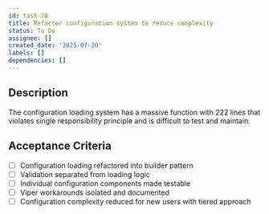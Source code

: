 ```yaml
---
id: task-78
title: Refactor configuration system to reduce complexity
status: To Do
assignee: []
created_date: '2025-07-20'
labels: []
dependencies: []
---
```


## Description

The configuration loading system has a massive function with 222 lines that violates single responsibility principle and is difficult to test and maintain.

## Acceptance Criteria

- [ ] Configuration loading refactored into builder pattern
- [ ] Validation separated from loading logic
- [ ] Individual configuration components made testable
- [ ] Viper workarounds isolated and documented
- [ ] Configuration complexity reduced for new users with tiered approach
